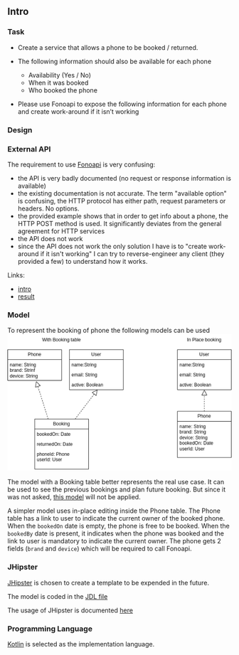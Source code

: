 ## Intro

### Task

- Create a service that allows a phone to be booked / returned.
- The following information should also be available for each phone
  - Availability (Yes / No)
  - When it was booked
  - Who booked the phone
  
- Please use Fonoapi to expose the following information for each phone and create work-around if it
  isn’t working

### Design

### External API

The requirement to use [Fonoapi](https://github.com/shakee93/fonoapi)  is very confusing:
- the API is very badly documented (no request or response information is available)
- the existing documentation is not accurate. The term "available option" is confusing, 
the HTTP protocol has either path, request parameters or headers. No options.
- the provided example shows that in order to get info about a phone, 
the HTTP POST method is used. It significantly deviates from the general agreement 
for HTTP services
- the API does not work
- since the API does not work the only solution I have is to "create work-around if it isn't working"
  I can try to reverse-engineer any client (they provided a few) to understand how it works.

Links:
- [intro](https://medium.com/@shakee93/a-free-api-to-get-mobile-device-descriptions-fonoapi-2f3b22cd102a)
- [result](https://github.com/shakee93/fonoapi/blob/master/resultset.md)

### Model

To represent the booking of phone the following models can be used
![Model](docs/overview-1.png)

The model with a Booking table better represents the real use case. It can be used
to see the previous bookings and plan future booking.
But since it was not asked, [this model](docs/jhipster-jdl-booking.jdl) will not be applied.

A simpler model uses in-place editing inside the Phone table. The Phone table has a link
to user to indicate the current owner of the booked phone.
When the `bookedOn` date is empty, the phone is free to be booked. When the `bookedBy` date 
is present, it indicates when the phone was booked and the link to user is mandatory 
to indicate the current owner. 
The phone gets 2 fields (`brand` and `device`) which will be required to call Fonoapi.


### JHipster

[JHipster](https://www.jhipster.tech/) is chosen to create a template 
to be expended in the future.

The model is coded in the [JDL file](docs/jhipster-jdl-inplace.jdl)

The usage of JHipster is documented [here](docs/INFO.md)

### Programming Language

[Kotlin](https://kotlinlang.org/) is selected as the implementation language.